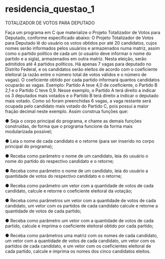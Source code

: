 # residencia_questao_1

TOTALIZADOR DE VOTOS PARA DEPUTADO

Faça um programa em C que materialize o Projeto Totalizador de Votos para Deputado, conforme especificado abaixo:
O Projeto Totalizador de Votos para Deputado lê do usuário os votos obtidos por até 20 candidatos, cujos nomes serão informados pelos usuários e armazenados numa matriz, assim como o partido político de cada um (o usuário deve informar o nome do partido e a sigla), armazenados em outra matriz. Nesta eleição, serão admitidos até 4 partidos políticos. Há apenas 7 vagas para deputado no Distrito Federal, e os candidatos serão eleitos de acordo com o coeficiente eleitoral (a razão entre o número total de votos válidos e o número de vagas). O coeficiente obtido por cada partido informará quantos candidatos ocuparão as vagas. Exemplo: Partido A teve 4,0 de coeficiente, o Partido B 2,1 e o Partido C teve 0,9. Nesse exemplo, o Partido A terá direito a indicar os 3 deputados mais votados e o Partido B terá direito a indicar o deputado mais votado. Como só foram preenchidas 6 vagas, a vaga restante será ocupada pelo candidato mais votado do Partido C, pois possui a maior fração decimal neste exemplo. Assim construa funções que:

● Seja o corpo principal do programa, e chame as demais funções construídas, de forma que o programa funcione da forma mais modularizada possível;

● Leia o nome de cada candidato e o retorne (para ser inserido no corpo principal do programa);

● Receba como parâmetro o nome de um candidato, leia do usuário o nome do partido do respectivo candidato e o retorne;

● Receba como parâmetro o nome de um candidato, leia do usuário a quantidade de votos do respectivo candidato e o retorne;

● Receba como parâmetro um vetor com a quantidade de votos de cada candidato, calcule e retorne o coeficiente eleitoral da votação;

● Receba como parâmetros um vetor com a quantidade de votos de cada candidato, um vetor com os partidos de cada candidato calcule e retorne a quantidade de votos de cada partido;

● Receba como parâmetro um vetor com a quantidade de votos de cada partido, calcule e imprima o coeficiente eleitoral obtido por cada partido;

● Receba como parâmetros uma matriz com os nomes de cada candidato, um vetor com a quantidade de votos de cada candidato, um vetor com os partidos de cada candidato, e um vetor com os coeficientes eleitoral de cada partido, calcule e imprima os nomes dos cinco candidatos eleitos.
